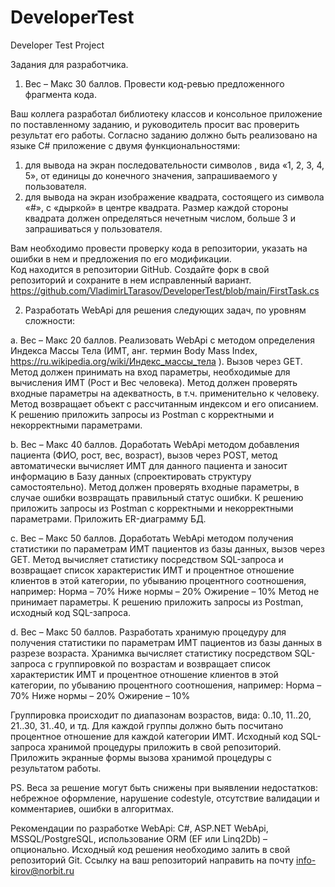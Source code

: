 # DeveloperTest
Developer Test Project


Задания для разработчика.

1.	Вес – Макс 30 баллов. Провести код-ревью предложенного фрагмента кода. 

Ваш коллега разработал библиотеку классов и консольное приложение по поставленному заданию, и руководитель просит вас проверить результат его работы.
Согласно заданию должно быть реализовано на языке C# приложение с двумя функциональностями:
1. для вывода на экран последовательности символов , вида «1, 2, 3, 4, 5», от единицы до конечного значения, запрашиваемого у пользователя. 
2. для вывода на экран изображение квадрата, состоящего из символа «#», с «дыркой» в центре квадрата. Размер каждой стороны квадрата должен определяться нечетным числом, больше 3 и запрашиваться у пользователя.

Вам необходимо провести проверку кода в репозитории, указать на ошибки в нем и предложения по его модификации.  
Код находится в репозитории GitHub. Создайте форк в свой репозиторий и сохраните в нем исправленный вариант. 
https://github.com/VladimirLTarasov/DeveloperTest/blob/main/FirstTask.cs 


2.	Разработать WebApi для решения следующих задач, по уровням сложности:

a.	Вес – Макс 20 баллов.
Реализовать WebApi с методом определения Индекса Массы Тела (ИМТ, анг. термин Body Mass Index, https://ru.wikipedia.org/wiki/Индекс_массы_тела ). Вызов через GET. Метод должен принимать на вход параметры, необходимые для вычисления ИМТ (Рост и Вес человека). Метод должен проверять входные параметры на адекватность, в т.ч. применительно к человеку. Метод возвращает объект с рассчитанным индексом и его описанием.
К решению приложить запросы из Postman с корректными и некорректными параметрами.

b.	Вес – Макс 40 баллов.
Доработать WebApi методом добавления пациента (ФИО, рост, вес, возраст), вызов через POST, метод автоматически вычисляет ИМТ для данного пациента и заносит информацию в Базу данных (спроектировать структуру самостоятельно). Метод должен проверять входные параметры, в случае ошибки возвращать правильный статус ошибки. 
К решению приложить запросы из Postman с корректными и некорректными параметрами. Приложить ER-диаграмму БД.

c.	Вес – Макс 50 баллов.
Доработать WebApi методом получения статистики по параметрам ИМТ пациентов из базы данных, вызов через GET. Метод вычисляет статистику посредством SQL-запроса и возвращает список характеристик ИМТ и процентное отношение клиентов в этой категории, по убыванию процентного соотношения, например:
Норма – 70%
Ниже нормы – 20%
Ожирение – 10%
Метод не принимает параметры.
К решению приложить запросы из Postman, исходный код SQL-запроса.

d.	Вес – Макс 50 баллов.
Разработать хранимую процедуру для получения статистики по параметрам ИМТ пациентов из базы данных в разрезе возраста. Хранимка вычисляет статистику посредством SQL-запроса с группировкой по возрастам и возвращает список характеристик ИМТ и процентное отношение клиентов в этой категории, по убыванию процентного соотношения, например:
Норма – 70%
Ниже нормы – 20%
Ожирение – 10%

Группировка происходит по диапазонам возрастов, вида: 
0..10,
11..20,
21..30,
31..40, и тд. Для каждой группы должно быть посчитано процентное отношение для каждой категории ИМТ.
Исходный код SQL-запроса хранимой процедуры приложить в свой репозиторий.
Приложить экранные формы вызова хранимой процедуры с результатом работы.


PS.
Веса за решение могут быть снижены при выявлении недостатков: небрежное оформление, нарушение codestyle, отсутствие валидации и комментариев, ошибки в алгоритмах.

Рекомендации по разработке WebApi: C#, ASP.NET WebApi, MSSQL/PostgreSQL, использование ORM (EF или Linq2Db) – опционально.
Исходный код решения необходимо залить в свой репозиторий Git.
Ссылку на ваш репозиторий направить на почту info-kirov@norbit.ru
